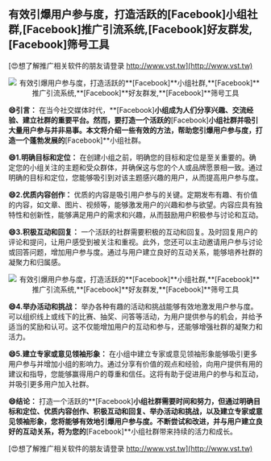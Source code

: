 ## **有效引爆用户参与度，打造活跃的**[Facebook]**小组社群,**[Facebook]**推广引流系统,**[Facebook]**好友群发,**[Facebook]**筛号工具**

[😍想了解推广相关软件的朋友请登录 http://www.vst.tw](http://www.vst.tw)

 <center><img src="https://vst.tw/MP4/tuiguang/png/8.png" alt="有效引爆用户参与度，打造活跃的**[Facebook]**小组社群,**[Facebook]**推广引流系统,**[Facebook]**好友群发,**[Facebook]**筛号工具"></center>

**😄引言：**
在当今社交媒体时代，**[Facebook]**小组成为人们分享兴趣、交流经验、建立社群的重要平台。然而，要打造一个活跃的**[Facebook]**小组社群并吸引大量用户参与并非易事。本文将介绍一些有效的方法，帮助您引爆用户参与度，打造一个蓬勃发展的**[Facebook]**小组社群。

**😄1.明确目标和定位：**
在创建小组之前，明确您的目标和定位是至关重要的。确定您的小组关注的主题和受众群体，并确保这与您的个人或品牌愿景相一致。通过明确的目标和定位，您能够吸引到对该主题感兴趣的用户，从而提高用户参与度。

**😄2.优质内容创作：**
优质的内容是吸引用户参与的关键。定期发布有趣、有价值的内容，如文章、图片、视频等，能够激发用户的兴趣和参与欲望。内容应具有独特性和创新性，能够满足用户的需求和兴趣，从而鼓励用户积极参与讨论和互动。

**😄3.积极互动和回复：**
一个活跃的社群需要积极的互动和回复。及时回复用户的评论和提问，让用户感受到被关注和重视。此外，您还可以主动邀请用户参与讨论或回答问题，增加用户参与度。通过与用户建立良好的互动关系，能够培养社群的凝聚力和归属感。

 <center><img src="https://vst.tw/MP4/tuiguang/png/6.png" alt="有效引爆用户参与度，打造活跃的**[Facebook]**小组社群,**[Facebook]**推广引流系统,**[Facebook]**好友群发,**[Facebook]**筛号工具"></center>

**😄4.举办活动和挑战：**
举办各种有趣的活动和挑战能够有效地激发用户参与度。可以组织线上或线下的比赛、抽奖、问答等活动，为用户提供参与的机会，并给予适当的奖励和认可。这不仅能增加用户的互动和参与，还能够增强社群的凝聚力和活力。

**😄5.建立专家或意见领袖形象：**
在小组中建立专家或意见领袖形象能够吸引更多用户参与并增加小组的影响力。通过分享有价值的观点和经验，向用户提供有用的建议和指导，您能够赢得用户的尊重和信任。这将有助于促进用户的参与和互动，并吸引更多用户加入社群。

**😄结论：**
打造一个活跃的**[Facebook]**小组社群需要时间和努力，但通过明确目标和定位、优质内容创作、积极互动和回复、举办活动和挑战，以及建立专家或意见领袖形象，您将能够有效地引爆用户参与度。不断尝试和改进，并与用户建立良好的互动关系，将为您的**[Facebook]**小组社群带来持续的活力和成长。

[😍想了解推广相关软件的朋友请登录 http://www.vst.tw](http://www.vst.tw)



